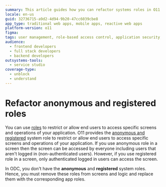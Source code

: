 ```yaml
---
summary: This article guides how you can refactor systems roles in O11 for compatiblity with ODC.
locale: en-us
guid: 32736715-a9d2-4d94-9b20-47cc6039cbe8
app_type: traditional web apps, mobile apps, reactive web apps
platform-version: o11
figma:
tags: user management, role-based access control, application security, user roles, compatibility
audience:
  - frontend developers
  - full stack developers
  - backend developers
outsystems-tools:
  - service studio
coverage-type:
  - unblock
  - understand
---
```


# Refactor anonymous and registered roles

You can use [roles](../../user-management/user-roles/intro.md) to restrict or allow end users to access specific screens and operations of your application. O11 provides the [anonymous and registered](../../user-management/user-roles/intro.md#system-roles-and-custom-roles) system role to restrict or allow end users to access specific screens and operations of your application. If you use anonymous role in a screen then the screen can be accessed by everyone including users that aren't logged in (non-authenticated users). However, if you use registered role in a screen, only authenticated logged in users can access the screen.

In ODC, you don't have the **anonymous** and **registered** system roles. Hence, you must remove these roles from screens and logic and replace them with the corresponding app roles.
